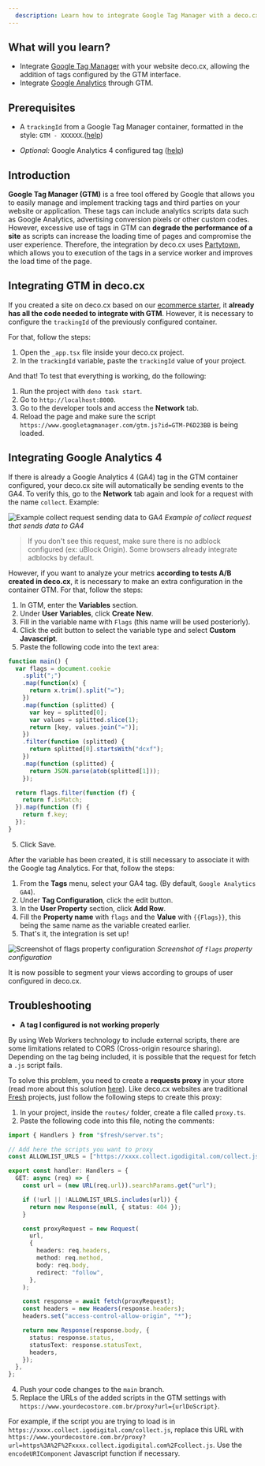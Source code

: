```yaml
---
  description: Learn how to integrate Google Tag Manager with a deco.cx website
---
```


## What will you learn?

- Integrate [Google Tag Manager](https://tagmanager.google.com/) with your
  website deco.cx, allowing the addition of tags configured by the GTM
  interface.
- Integrate [Google Analytics](https://analytics.google.com/) through GTM.

## Prerequisites

- A `trackingId` from a Google Tag Manager container, formatted in the style:
  `GTM - XXXXXX`.([help](https://support.rocketspark.com/hc/en-us/articles/900002470443-How-do-I-get-my-Google-Tag-Manager-Tracking-ID-or-GTM-Number))

- _Optional:_ Google Analytics 4 configured tag
  ([help](https://support.google.com/tagmanager/answer/9442095?hl=en))

## Introduction

**Google Tag Manager (GTM)** is a free tool offered by Google that allows you to
easily manage and implement tracking tags and third parties on your website or
application. These tags can include analytics scripts data such as Google
Analytics, advertising conversion pixels or other custom codes. However,
excessive use of tags in GTM can **degrade the performance of a site** as
scripts can increase the loading time of pages and compromise the user
experience. Therefore, the integration by deco.cx uses
[Partytown](https://partytown.builder.io/), which allows you to execution of the
tags in a service worker and improves the load time of the page.

## Integrating GTM in deco.cx

If you created a site on deco.cx based on our
[ecommerce starter](https://fashion.deco.site/), it **already has all the code
needed to integrate with GTM**. However, it is necessary to configure the
`trackingId` of the previously configured container.

For that, follow the steps:

1. Open the `_app.tsx` file inside your deco.cx project.
2. In the `trackingId` variable, paste the `trackingId` value of your project.

And that! To test that everything is working, do the following:

1. Run the project with `deno task start`.
2. Go to `http://localhost:8000`.
3. Go to the developer tools and access the **Network** tab.
4. Reload the page and make sure the script
   `https://www.googletagmanager.com/gtm.js?id=GTM-P6D23BB` is being loaded.

## Integrating Google Analytics 4

If there is already a Google Analytics 4 (GA4) tag in the GTM container
configured, your deco.cx site will automatically be sending events to the GA4.
To verify this, go to the **Network** tab again and look for a request with the
name `collect`. Example:

![Example collect request sending data to GA4](https://user-images.githubusercontent.com/18706156/229370675-53775267-6cd5-4a88-8fe4-b5ea6f5566de.png)
_Example of collect request that sends data to GA4_

> If you don't see this request, make sure there is no adblock configured (ex:
> uBlock Origin). Some browsers already integrate adblocks by default.

However, if you want to analyze your metrics **according to tests A/B created in
deco.cx**, it is necessary to make an extra configuration in the container GTM.
For that, follow the steps:

1. In GTM, enter the **Variables** section.
2. Under **User Variables**, click **Create New**.
3. Fill in the variable name with `Flags` (this name will be used posteriorly).
4. Click the edit button to select the variable type and select **Custom
   Javascript**.
5. Paste the following code into the text area:

```javascript
function main() {
  var flags = document.cookie
    .split(";")
    .map(function(x) {
      return x.trim().split("=");
    })
    .map(function (splitted) {
      var key = splitted[0];
      var values ​​= splitted.slice(1);
      return [key, values.join("=")];
    })
    .filter(function (splitted) {
      return splitted[0].startsWith("dcxf");
    })
    .map(function (splitted) {
      return JSON.parse(atob(splitted[1]));
    });

  return flags.filter(function (f) {
    return f.isMatch;
  }).map(function (f) {
    return f.key;
  });
}
```

5. Click Save.

After the variable has been created, it is still necessary to associate it with
the Google tag Analytics. For that, follow the steps:

1. From the **Tags** menu, select your GA4 tag. (By default,
   `Google Analytics GA4`).
2. Under **Tag Configuration**, click the edit button.
3. In the **User Property** section, click **Add Row**.
4. Fill the **Property name** with `flags` and the **Value** with `{{Flags}}`,
   this being the same name as the variable created earlier.
5. That's it, the integration is set up!

![Screenshot of `flags` property configuration](https://user-images.githubusercontent.com/18706156/229370987-a2d0b82a-3b58-46ca-98b1-d7f8c2a8600d.png)
_Screenshot of `flags` property configuration_

It is now possible to segment your views according to groups of user configured
in deco.cx.

## Troubleshooting

- **A tag I configured is not working properly**

By using Web Workers technology to include external scripts, there are some
limitations related to CORS (Cross-origin resource sharing). Depending on the
tag being included, it is possible that the request for fetch a `.js` script
fails.

To solve this problem, you need to create a **requests proxy** in your store
(read more about this solution
[here](https://partytown.builder.io/proxying-requests)). Like deco.cx websites
are traditional [Fresh](https://fresh.deno.dev/) projects, just follow the
following steps to create this proxy:

1. In your project, inside the `routes/` folder, create a file called
   `proxy.ts`.
2. Paste the following code into this file, noting the comments:

```ts
import { Handlers } from "$fresh/server.ts";

// Add here the scripts you want to proxy
const ALLOWLIST_URLS = ["https://xxxx.collect.igodigital.com/collect.js"];

export const handler: Handlers = {
  GET: async (req) => {
    const url = (new URL(req.url)).searchParams.get("url");

    if (!url || !ALLOWLIST_URLS.includes(url)) {
      return new Response(null, { status: 404 });
    }

    const proxyRequest = new Request(
      url,
      {
        headers: req.headers,
        method: req.method,
        body: req.body,
        redirect: "follow",
      },
    );

    const response = await fetch(proxyRequest);
    const headers = new Headers(response.headers);
    headers.set("access-control-allow-origin", "*");

    return new Response(response.body, {
      status: response.status,
      statusText: response.statusText,
      headers,
    });
  },
};
```

4. Push your code changes to the `main` branch.
5. Replace the URLs of the added scripts in the GTM settings with
   `https://www.yourdecostore.com.br/proxy?url={urlDoScript}`.

For example, if the script you are trying to load is in
`https://xxxx.collect.igodigital.com/collect.js`, replace this URL with
`https://www.yourdecostore.com.br/proxy?url=https%3A%2F%2Fxxxx.collect.igodigital.com%2Fcollect.js`.
Use the `encodeURIComponent` Javascript function if necessary.